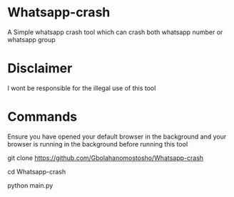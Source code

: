 # Whatsapp-crash

 

  A Simple whatsapp crash tool which can crash both whatsapp number or whatsapp group


 
# Disclaimer




  I wont be responsible for the illegal use of this tool





# Commands


 Ensure you have opened your default browser in the background 
 and your browser is running in the background before running this tool



 git clone https://github.com/Gbolahanomostosho/Whatsapp-crash 




 cd Whatsapp-crash



 
 python main.py
